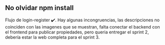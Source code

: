 ## No olvidar npm install
Flujo de login-register ✔️.
Hay algunas incongruencias, las descripciones no coinciden con las imagenes que se muestran, falta conectar el backend con el frontend para publicar propiedades, pero queria entregar el sprint 2, debería estar la web completa para el sprint 3.
